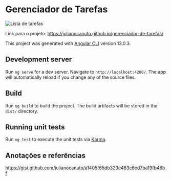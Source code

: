 # Gerenciador de Tarefas

![Lista de tarefas](https://user-images.githubusercontent.com/17866411/144311995-6e4a1bed-e404-4821-8bc9-47d476e239dc.png)

Link para o projeto: https://julianocanuto.github.io/gerenciador-de-tarefas/

This project was generated with [Angular CLI](https://github.com/angular/angular-cli) version 13.0.3.

## Development server

Run `ng serve` for a dev server. Navigate to `http://localhost:4200/`. The app will automatically reload if you change any of the source files.

## Build

Run `ng build` to build the project. The build artifacts will be stored in the `dist/` directory.

## Running unit tests

Run `ng test` to execute the unit tests via [Karma](https://karma-runner.github.io).

## Anotações e referências

https://gist.github.com/julianocanuto/a1405f65db323e463c6ed7ba19fb46bf
